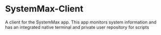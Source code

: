 # SystemMax-Client
A client for the SystemMax app. This app monitors system information and has an integrated native terminal and private user repository for scripts
